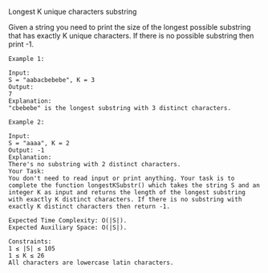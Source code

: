 Longest K unique characters substring

Given a string you need to print the size of the longest possible substring that has exactly K unique characters. If
there is no possible substring then print -1.

```
Example 1:

Input:
S = "aabacbebebe", K = 3
Output: 
7
Explanation: 
"cbebebe" is the longest substring with 3 distinct characters.
```

```
Example 2:

Input: 
S = "aaaa", K = 2
Output: -1
Explanation: 
There's no substring with 2 distinct characters.
Your Task:
You don't need to read input or print anything. Your task is to complete the function longestKSubstr() which takes the string S and an integer K as input and returns the length of the longest substring with exactly K distinct characters. If there is no substring with exactly K distinct characters then return -1.

Expected Time Complexity: O(|S|).
Expected Auxiliary Space: O(|S|).
```

```
Constraints:
1 ≤ |S| ≤ 105
1 ≤ K ≤ 26
All characters are lowercase latin characters.
```